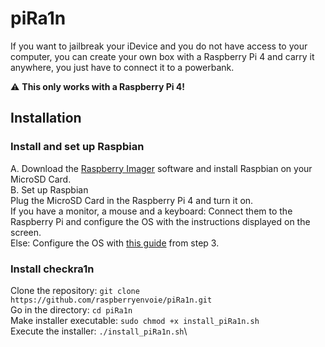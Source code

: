 # piRa1n
If you want to jailbreak your iDevice and you do not have access to your computer, you can create your own box with a Raspberry Pi 4 and carry it anywhere, you just have to connect it to a powerbank.

⚠️ **This only works with a Raspberry Pi 4!**

## Installation 

### Install and set up Raspbian
A. Download the [Raspberry Imager](https://www.raspberrypi.org/downloads/) software and install Raspbian on your MicroSD Card.  
B. Set up Raspbian  
Plug the MicroSD Card in the Raspberry Pi 4 and turn it on.  
If you have a monitor, a mouse and a keyboard: Connect them to the Raspberry Pi and configure the OS with the instructions displayed on the screen.   
Else: Configure the OS with [this guide](https://hackernoon.com/raspberry-pi-headless-install-462ccabd75d0) from step 3.   

### Install checkra1n
Clone the repository: `git clone https://github.com/raspberryenvoie/piRa1n.git`\
Go in the directory: `cd piRa1n`\
Make installer executable: `sudo chmod +x install_piRa1n.sh`\
Execute the installer: `./install_piRa1n.sh`\
